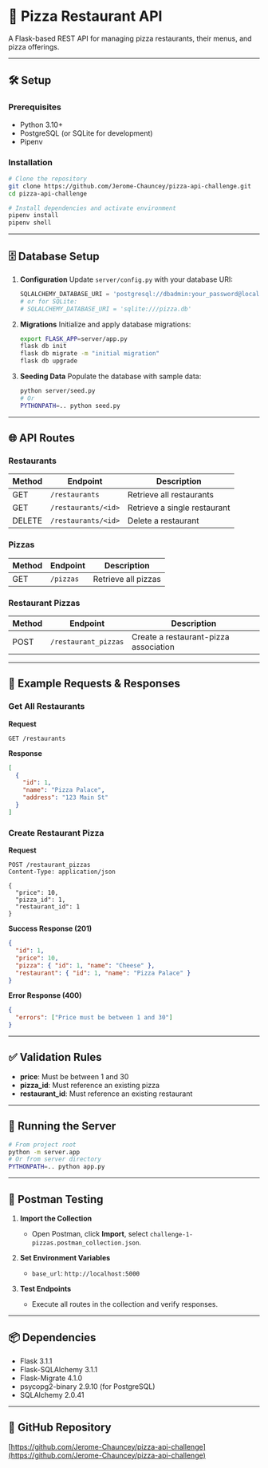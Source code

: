 # 🍕 Pizza Restaurant API

A Flask-based REST API for managing pizza restaurants, their menus, and pizza offerings.

---

## 🛠️ Setup

### Prerequisites

* Python 3.10+
* PostgreSQL (or SQLite for development)
* Pipenv

### Installation

```bash
# Clone the repository
git clone https://github.com/Jerome-Chauncey/pizza-api-challenge.git
cd pizza-api-challenge

# Install dependencies and activate environment
pipenv install
pipenv shell
```

---

## 🗄️ Database Setup

1. **Configuration**
   Update `server/config.py` with your database URI:

   ```python
   SQLALCHEMY_DATABASE_URI = 'postgresql://dbadmin:your_password@localhost/pizza_restaurant'
   # or for SQLite:
   # SQLALCHEMY_DATABASE_URI = 'sqlite:///pizza.db'
   ```

2. **Migrations**
   Initialize and apply database migrations:

   ```bash
   export FLASK_APP=server/app.py
   flask db init
   flask db migrate -m "initial migration"
   flask db upgrade
   ```

3. **Seeding Data**
   Populate the database with sample data:

   ```bash
   python server/seed.py
   # Or 
   PYTHONPATH=.. python seed.py
   ```

---

## 🌐 API Routes

### Restaurants

| Method | Endpoint            | Description                  |
| ------ | ------------------- | ---------------------------- |
| GET    | `/restaurants`      | Retrieve all restaurants     |
| GET    | `/restaurants/<id>` | Retrieve a single restaurant |
| DELETE | `/restaurants/<id>` | Delete a restaurant          |

### Pizzas

| Method | Endpoint  | Description         |
| ------ | --------- | ------------------- |
| GET    | `/pizzas` | Retrieve all pizzas |

### Restaurant Pizzas

| Method | Endpoint             | Description                           |
| ------ | -------------------- | ------------------------------------- |
| POST   | `/restaurant_pizzas` | Create a restaurant-pizza association |

---

## 📝 Example Requests & Responses

### Get All Restaurants

**Request**

```http
GET /restaurants
```

**Response**

```json
[
  {
    "id": 1,
    "name": "Pizza Palace",
    "address": "123 Main St"
  }
]
```

### Create Restaurant Pizza

**Request**

```http
POST /restaurant_pizzas
Content-Type: application/json

{
  "price": 10,
  "pizza_id": 1,
  "restaurant_id": 1
}
```

**Success Response (201)**

```json
{
  "id": 1,
  "price": 10,
  "pizza": { "id": 1, "name": "Cheese" },
  "restaurant": { "id": 1, "name": "Pizza Palace" }
}
```

**Error Response (400)**

```json
{
  "errors": ["Price must be between 1 and 30"]
}
```

---

## ✅ Validation Rules

* **price**: Must be between 1 and 30
* **pizza\_id**: Must reference an existing pizza
* **restaurant\_id**: Must reference an existing restaurant

---

## 🚀 Running the Server

```bash
# From project root
python -m server.app
# Or from server directory
PYTHONPATH=.. python app.py
```

---

## 📮 Postman Testing

1. **Import the Collection**

   * Open Postman, click **Import**, select `challenge-1-pizzas.postman_collection.json`.

2. **Set Environment Variables**

   * `base_url`: `http://localhost:5000`

3. **Test Endpoints**

   * Execute all routes in the collection and verify responses.

---

## 📦 Dependencies

* Flask 3.1.1
* Flask-SQLAlchemy 3.1.1
* Flask-Migrate 4.1.0
* psycopg2-binary 2.9.10 (for PostgreSQL)
* SQLAlchemy 2.0.41

---

## 🔗 GitHub Repository

[https://github.com/Jerome-Chauncey/pizza-api-challenge](https://github.com/Jerome-Chauncey/pizza-api-challenge)
